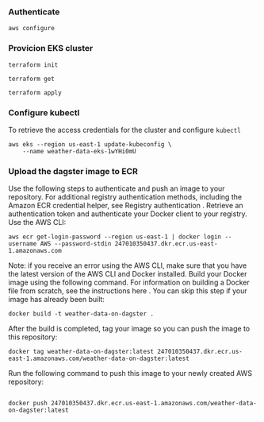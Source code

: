 ### Authenticate
```commandline
aws configure
```

### Provicion EKS cluster

```
terraform init
```
```
terraform get
```
```
terraform apply
```

### Configure kubectl
To retrieve the access credentials for the cluster and configure ```kubectl```
```commandline
aws eks --region us-east-1 update-kubeconfig \
    --name weather-data-eks-1wYHi0mU

```

[//]: # (region = "us-east-1")

### Upload the dagster image to ECR

Use the following steps to authenticate and push an image to your repository. For additional registry authentication methods, including the Amazon ECR credential helper, see Registry authentication .
Retrieve an authentication token and authenticate your Docker client to your registry.
Use the AWS CLI:

```
aws ecr get-login-password --region us-east-1 | docker login --username AWS --password-stdin 247010350437.dkr.ecr.us-east-1.amazonaws.com
```
Note: if you receive an error using the AWS CLI, make sure that you have the latest version of the AWS CLI and Docker installed.
Build your Docker image using the following command. For information on building a Docker file from scratch, see the instructions here . You can skip this step if your image has already been built:

```commandline
docker build -t weather-data-on-dagster .
```

After the build is completed, tag your image so you can push the image to this repository:

```commandline
docker tag weather-data-on-dagster:latest 247010350437.dkr.ecr.us-east-1.amazonaws.com/weather-data-on-dagster:latest

```

Run the following command to push this image to your newly created AWS repository:
```commandline

docker push 247010350437.dkr.ecr.us-east-1.amazonaws.com/weather-data-on-dagster:latest
```



